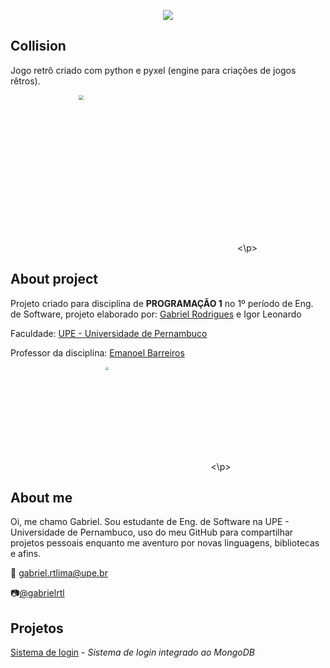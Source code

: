 <p align="center">
  <img src="https://user-images.githubusercontent.com/70954101/102726655-48c69680-42ff-11eb-9fce-d6e7430f732b.gif" />
</p>

## Collision

Jogo retrô criado com python e pyxel (engine para criações de jogos rêtros).


<p align="center">
<img width="500" height="500" src="https://user-images.githubusercontent.com/70954101/102726706-ba064980-42ff-11eb-91da-505252230ed5.gif" style="zoom:50%;" />
<\p>


## About project

Projeto criado para disciplina de **PROGRAMAÇÃO 1** no 1º período de Eng. de Software, projeto elaborado por: [Gabriel Rodrigues](https://github.com/gabrielrtlima) e Igor Leonardo

Faculdade: [UPE - Universidade de Pernambuco](http://www.upe.br/)

Professor da disciplina: [Emanoel Barreiros](https://github.com/emanoelbarreiros)


<p align="center">
<img width="500" height="500" src="https://user-images.githubusercontent.com/70954101/102726940-4b29f000-4301-11eb-8ce7-3e3d84d53e1e.gif" style="zoom:33%;" />
<\p>




## About me

Oi, me chamo Gabriel. Sou estudante de Eng. de Software na UPE - Universidade de Pernambuco, uso do meu GitHub para compartilhar projetos pessoais enquanto me aventuro por novas linguagens, bibliotecas e afins.

:email: gabriel.rtlima@upe.br

:camera:[@gabrielrtl](http://instagram.com/gabrielrtl)



## Projetos

[Sistema de login](https://github.com/gabrielrtlima/login-py-mongodb) - *Sistema de login integrado ao MongoDB*


